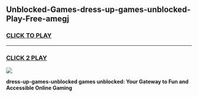 
## Unblocked-Games-dress-up-games-unblocked-Play-Free-amegj
<h3>
<a href="https://premium76.site?title=dress-up-games-unblocked&ref=12A">CLICK TO PLAY</a></h3>
<hr>

<h3>
<a href="https://premium76.site?title=dress-up-games-unblocked&ref=12A">CLICK 2 PLAY</a>
  
</h3>

<a href="https://premium76.site?title=dress-up-games-unblocked&ref=12A"><img src="https://clearcache.store/games.png"></a>


**dress-up-games-unblocked games unblocked: Your Gateway to Fun and Accessible Online Gaming**
